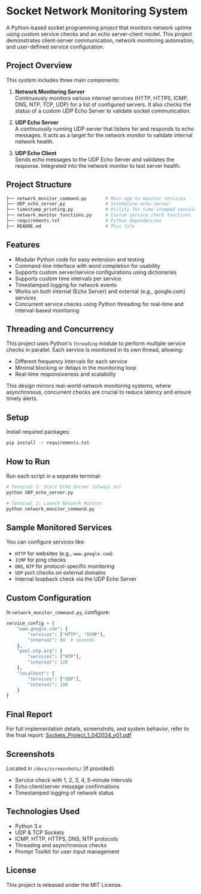 # Socket Network Monitoring System

A Python-based socket programming project that monitors network uptime using custom service checks and an echo server-client model. This project demonstrates client-server communication, network monitoring automation, and user-defined service configuration.

## Project Overview

This system includes three main components:

1. **Network Monitoring Server**  
   Continuously monitors various internet services (HTTP, HTTPS, ICMP, DNS, NTP, TCP, UDP) for a list of configured servers. It also checks the status of a custom UDP Echo Server to validate socket communication.

2. **UDP Echo Server**  
   A continuously running UDP server that listens for and responds to echo messages. It acts as a target for the network monitor to validate internal network health.

3. **UDP Echo Client**  
   Sends echo messages to the UDP Echo Server and validates the response. Integrated into the network monitor to test server health.

## Project Structure

```bash
├── network_monitor_command.py       # Main app to monitor services
├── UDP_echo_server.py               # Standalone echo server
├── timestamp_printing.py            # Utility for time-stamped console output
├── network_monitor_functions.py     # Custom service check functions
├── requirements.txt                 # Python dependencies
├── README.md                        # This file
```

## Features

- Modular Python code for easy extension and testing
- Command-line interface with word completion for usability
- Supports custom server/service configurations using dictionaries
- Supports custom time intervals per service
- Timestamped logging for network events
- Works on both internal (Echo Server) and external (e.g., google.com) services
- Concurrent service checks using Python threading for real-time and interval-based monitoring

## Threading and Concurrency

This project uses Python's `threading` module to perform multiple service checks in parallel. Each service is monitored in its own thread, allowing:

- Different frequency intervals for each service
- Minimal blocking or delays in the monitoring loop
- Real-time responsiveness and scalability

This design mirrors real-world network monitoring systems, where asynchronous, concurrent checks are crucial to reduce latency and ensure timely alerts.

## Setup

Install required packages:

```bash
pip install -r requirements.txt
```

## How to Run

Run each script in a separate terminal:

```bash
# Terminal 1: Start Echo Server (always on)
python UDP_echo_server.py

# Terminal 2: Launch Network Monitor
python network_monitor_command.py
```

## Sample Monitored Services

You can configure services like:

- `HTTP` for websites (e.g., `www.google.com`)
- `ICMP` for ping checks
- `DNS`, `NTP` for protocol-specific monitoring
- `UDP` port checks on external domains
- Internal loopback check via the UDP Echo Server

## Custom Configuration

In `network_monitor_command.py`, configure:

```python
service_config = {
    "www.google.com": {
        "services": ["HTTP", "ICMP"],
        "interval": 60  # seconds
    },
    "pool.ntp.org": {
        "services": ["NTP"],
        "interval": 120
    },
    "localhost": {
        "services": ["UDP"],
        "interval": 180
    }
}
```

## Final Report

For full implementation details, screenshots, and system behavior, refer to the final report:
[Sockets_Project_1_042024_v01.pdf](docs/Sockets_Project_1_042024_v01.pdf)

## Screenshots

Located in `/docs/screenshots/` (if provided):

- Service check with 1, 2, 3, 4, 5-minute intervals
- Echo client/server message confirmations
- Timestamped logging of network status

## Technologies Used

- Python 3.x
- UDP & TCP Sockets
- ICMP, HTTP, HTTPS, DNS, NTP protocols
- Threading and asynchronous checks
- Prompt Toolkit for user input management

## License

This project is released under the MIT License.
